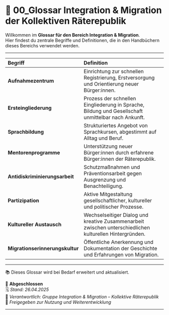 # 📖 00_Glossar Integration & Migration der Kollektiven Räterepublik

Willkommen im **Glossar für den Bereich Integration & Migration**.  
Hier findest du zentrale Begriffe und Definitionen, die in den Handbüchern dieses Bereichs verwendet werden.

---

| Begriff | Definition |
|:---|:---|
| **Aufnahmezentrum** | Einrichtung zur schnellen Registrierung, Erstversorgung und Orientierung neuer Bürger:innen. |
| **Ersteingliederung** | Prozess der schnellen Eingliederung in Sprache, Bildung und Gesellschaft unmittelbar nach Ankunft. |
| **Sprachbildung** | Strukturiertes Angebot von Sprachkursen, abgestimmt auf Alltag und Beruf. |
| **Mentorenprogramme** | Unterstützung neuer Bürger:innen durch erfahrene Bürger:innen der Räterepublik. |
| **Antidiskriminierungsarbeit** | Schutzmaßnahmen und Präventionsarbeit gegen Ausgrenzung und Benachteiligung. |
| **Partizipation** | Aktive Mitgestaltung gesellschaftlicher, kultureller und politischer Prozesse. |
| **Kultureller Austausch** | Wechselseitiger Dialog und kreative Zusammenarbeit zwischen unterschiedlichen kulturellen Hintergründen. |
| **Migrationserinnerungskultur** | Öffentliche Anerkennung und Dokumentation der Geschichte und Erfahrungen von Migration. |

---

📚 Dieses Glossar wird bei Bedarf erweitert und aktualisiert.

🔢 **Abgeschlossen**  
🗓️ *Stand: 26.04.2025*  
🏩 *Verantwortlich: Gruppe Integration & Migration – Kollektive Räterepublik*  
🔐 *Freigegeben zur Nutzung und Weiterentwicklung*

---

